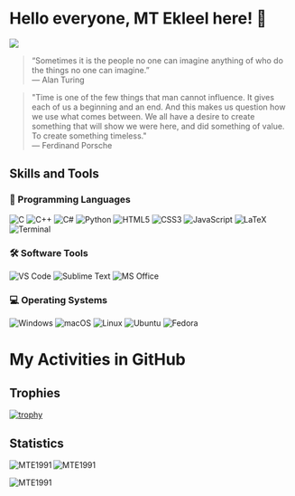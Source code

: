 # Hello everyone, MT Ekleel here! 👋

![](https://komarev.com/ghpvc/?username=MTE1991)

> “Sometimes it is the people no one can imagine anything of who do the things no one can imagine.” <br>
― Alan Turing

> "Time is one of the few things that man cannot influence. It gives each of us a beginning and an end. And this makes us question how we use what comes between. We all have a desire to create something that will show we were here, and did something of value. To create something timeless." <br>― Ferdinand Porsche

## Skills and Tools

### 🧠 Programming Languages
![C](https://img.shields.io/badge/C-00599C?style=flat-square&logo=c&logoColor=white)
![C++](https://img.shields.io/badge/C++-00599C?style=flat-square&logo=c%2B%2B&logoColor=white)
![C#](https://img.shields.io/badge/C%23-239120?style=flat-square&logo=c-sharp&logoColor=white)
![Python](https://img.shields.io/badge/Python-3776AB?style=flat-square&logo=python&logoColor=FFD43B)
![HTML5](https://img.shields.io/badge/HTML5-E34F26?style=flat-square&logo=html5&logoColor=white)
![CSS3](https://img.shields.io/badge/CSS3-1572B6?style=flat-square&logo=css3&logoColor=white)
![JavaScript](https://img.shields.io/badge/JavaScript-F7DF1E?style=flat-square&logo=javascript&logoColor=000)
![LaTeX](https://img.shields.io/badge/LaTeX-008080?style=flat-square&logo=latex&logoColor=white)
![Terminal](https://img.shields.io/badge/Terminal-4D4D4D?style=flat-square&logo=windows-terminal&logoColor=white)

### 🛠️ Software Tools
![VS Code](https://img.shields.io/badge/VS_Code-007ACC?style=flat-square&logo=visual-studio-code&logoColor=white)
![Sublime Text](https://img.shields.io/badge/Sublime_Text-FF9800?style=flat-square&logo=sublime-text&logoColor=white)
![MS Office](https://img.shields.io/badge/Microsoft_Office-D83B01?style=flat-square&logo=microsoft-office&logoColor=white)

### 💻 Operating Systems
![Windows](https://img.shields.io/badge/Windows-0078D6?style=flat-square&logo=windows&logoColor=white)
![macOS](https://img.shields.io/badge/macOS-000000?style=flat-square&logo=apple&logoColor=white)
![Linux](https://img.shields.io/badge/Linux-FCC624?style=flat-square&logo=linux&logoColor=black)
![Ubuntu](https://img.shields.io/badge/Ubuntu-E95420?style=flat-square&logo=ubuntu&logoColor=white)
![Fedora](https://img.shields.io/badge/Fedora-294172?style=flat-square&logo=fedora&logoColor=white)


# My Activities in GitHub

## Trophies
[![trophy](https://github-profile-trophy.vercel.app/?username=MTE1991)](https://github.com/ryo-ma/github-profile-trophy)

## Statistics
<p><img align="left" src="https://github-readme-stats.vercel.app/api/top-langs?username=MTE1991&show_icons=true&locale=en&layout=compact" alt="MTE1991" /></p>
<p><img align="center" src="https://github-readme-stats.vercel.app/api?username=MTE1991&show_icons=true&locale=en" alt="MTE1991" /></p>
<p><img align="left" src="https://github-readme-streak-stats.herokuapp.com/?user=MTE1991&" alt="MTE1991" /></p>
